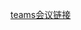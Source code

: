 [teams会议链接](https://teams.microsoft.com/l/meetup-join/19:meeting_MWM2ZDc3ZmEtMWQ2NC00YTEwLWI4MzEtZTMyMTQ5MDQ1YWI0@thread.v2/0?context=%7B%22Tid%22:%22ce849bab-cc1c-465b-b62e-18f07c9ac198%22,%22Oid%22:%22f7f4af43-6d3c-47e9-9556-cd2c65270057%22%7D)
